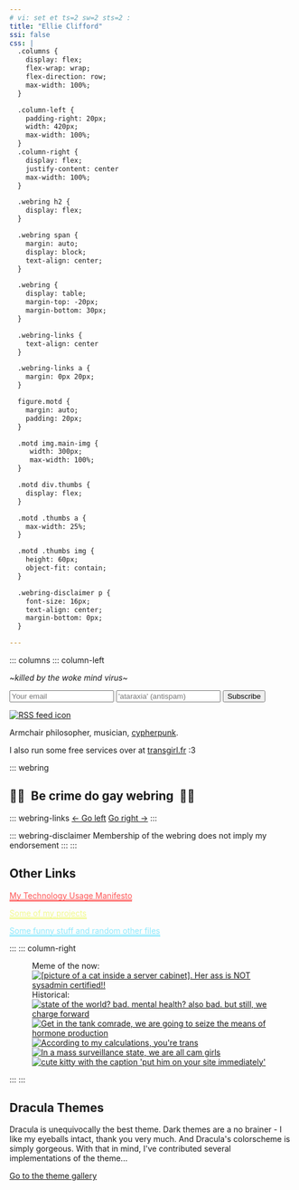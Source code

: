 ```yaml
---
# vi: set et ts=2 sw=2 sts=2 :
title: "Ellie Clifford"
ssi: false
css: |
  .columns {
    display: flex;
    flex-wrap: wrap;
    flex-direction: row;
    max-width: 100%;
  }

  .column-left {
    padding-right: 20px;
    width: 420px;
    max-width: 100%;
  }
  .column-right {
    display: flex;
    justify-content: center
    max-width: 100%;
  }

  .webring h2 {
    display: flex;
  }

  .webring span {
    margin: auto;
    display: block;
    text-align: center;
  }

  .webring {
    display: table;
    margin-top: -20px;
    margin-bottom: 30px;
  }

  .webring-links {
    text-align: center
  }

  .webring-links a {
    margin: 0px 20px;
  }

  figure.motd {
    margin: auto;
    padding: 20px;
  }

  .motd img.main-img {
     width: 300px;
     max-width: 100%;
  }

  .motd div.thumbs {
    display: flex;
  }

  .motd .thumbs a {
    max-width: 25%;
  }

  .motd .thumbs img {
    height: 60px;
    object-fit: contain;
  }

  .webring-disclaimer p {
    font-size: 16px;
    text-align: center;
    margin-bottom: 0px;
  }

---
```


::: columns
::: column-left

_~killed by the woke mind virus~_

<div class="blog-updates-small">
 <form method="post" action="/cgi-bin/subscribe.py" class="form">
  <input type="email" name="email" placeholder="Your email"/>
  <input type="text"  name="antispam" placeholder="'ataraxia' (antispam)"/>
  <input type="submit" value="Subscribe"/>
 </form>
 <a class="nounderline" href="/blog/rss.xml">
  <img class="rss" src="/_icons/rss.svg" alt="RSS feed icon"/>
 </a>
</div>

Armchair philosopher, musician, [cypherpunk](/documents/cypherpunks-manifesto.html).

I also run some free services over at [transgirl.fr](https://transgirl.fr) :3

::: webring

## <span>🏳️‍🌈</span><span style="margin: 0 0.5em">Be crime do gay webring</span><span>🏳️‍⚧️</span>

::: webring-links
<a href="/cgi-bin/webrings/be_crime_do_gay.py?side=left">← Go left</a>
<a href="/cgi-bin/webrings/be_crime_do_gay.py?side=right">Go right →</a>
:::

::: webring-disclaimer
Membership of the webring does not imply my endorsement
:::
:::


## Other Links

<p><a style="color: #ff5555; border-bottom: 2px solid #ff5555" href="/documents/technology-usage-manifesto.html">My Technology Usage Manifesto</a></p>
<p><a style="color: #f1fa8c; border-bottom: 2px solid #f1fa8c" href="https://sr.ht/~ecc/">Some of my projects</a></p>
<p><a style="color: #8be9fd; border-bottom: 2px solid #8be9fd" href="https://files.clifford.lol/">Some funny stuff and random other files</a></p>

:::
::: column-right
<figure class="motd">
  <figcaption aria-hidden="true">Meme of the now:</figcaption>
  <a class="nounderline" href="/memes/05_sysadmin_cat.jpg">
    <img class="main-img"
         alt="[picture of a cat inside a server cabinet]. Her ass is NOT sysadmin certified!!"
         src="/memes/05_sysadmin_cat.jpg">
  </a>
  <figcaption aria-hidden="true">Historical:</figcaption>
  <div class="thumbs">
   <a class="nounderline" href="/memes/04_skellie.jpg">
     <img alt="state of the world? bad. mental health? also bad. but still, we charge forward"
          src="/memes/thumbs/04_skellie.jpg">
   </a>
   <a class="nounderline" href="/memes/03_hrt.jpg">
     <img alt="Get in the tank comrade, we are going to seize the means of hormone production"
          src="/memes/thumbs/03_hrt.jpg">
   </a>
   <a class="nounderline" href="/memes/02_calculations.jpg">
     <img alt="According to my calculations, you're trans"
          src="/memes/thumbs/02_calculations.jpg">
   </a>
   <a class="nounderline" href="/memes/01_cam_girls.jpg">
     <img alt="In a mass surveillance state, we are all cam girls"
          src="/memes/thumbs/01_cam_girls.jpg">
   </a>
   <a class="nounderline" href="/memes/00_him.jpg">
     <img alt="cute kitty with the caption 'put him on your site immediately'"
          title="Do it or die trying"
          src="/memes/thumbs/00_him.jpg">
   </a>
  </div>
</figure>
:::
:::

## Dracula Themes

Dracula is unequivocally the best theme. Dark themes are a no brainer -
I like my eyeballs intact, thank you very much. And Dracula's
colorscheme is simply gorgeous. With that in mind, I've contributed
several implementations of the theme...

[Go to the theme gallery](/dracula/)
